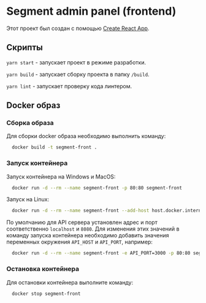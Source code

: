 # Segment admin panel (frontend)

Этот проект был создан с помощью [Create React App](https://github.com/facebook/create-react-app).

## Скрипты

`yarn start` - запускает проект в режиме разработки.

`yarn build` - запускает сборку проекта в папку `/build`.

`yarn lint` - запускает проверку кода линтером.

## Docker образ

### Сборка образа

Для сборки docker образа необходимо выполнить команду:

```sh
  docker build -t segment-front .
```

### Запуск контейнера

Запуск контейнера на Windows и MacOS:

```sh
  docker run -d --rm --name segment-front -p 80:80 segment-front
```

Запуск на Linux:

```sh
  docker run -d --rm --name segment-front --add-host host.docker.internal:host-gateway -p 80:80 segment-front
```

По умолчанию для API сервера установлен адрес и порт соответственно `localhost` и `8080`. Для изменения этих значений в команду запуска контейнера необходимо добавить значения переменных окружения `API_HOST` и `API_PORT`, например:

```sh
  docker run -d --rm --name segment-front -e API_PORT=3000 -p 80:80 segment-front
```

### Остановка контейнера

Для остановки контейнера выполните команду:

```sh
  docker stop segment-front
```
